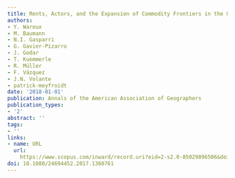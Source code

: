 ```yaml
---
title: Rents, Actors, and the Expansion of Commodity Frontiers in the Gran Chaco
authors:
- Y. Waroux
- M. Baumann
- N.I. Gasparri
- G. Gavier-Pizarro
- J. Godar
- T. Kuemmerle
- R. Müller
- F. Vázquez
- J.N. Volante
- patrick-meyfroidt
date: '2018-01-01'
publication: Annals of the American Association of Geographers
publication_types:
- '2'
abstract: ''
tags:
- ''
links:
- name: URL
  url: 
    https://www.scopus.com/inward/record.uri?eid=2-s2.0-85029896506&doi=10.1080%2f24694452.2017.1360761&partnerID=40&md5=914b864f54891a196bb35df9070a95da
doi: 10.1080/24694452.2017.1360761
---
```

